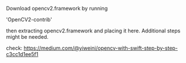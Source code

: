 Download opencv2.framework by running 

'OpenCV2-contrib'

then extracting opencv2.framework and placing it here. Additional steps might be needed. 


check: https://medium.com/@yiweini/opencv-with-swift-step-by-step-c3cc1d1ee5f1
